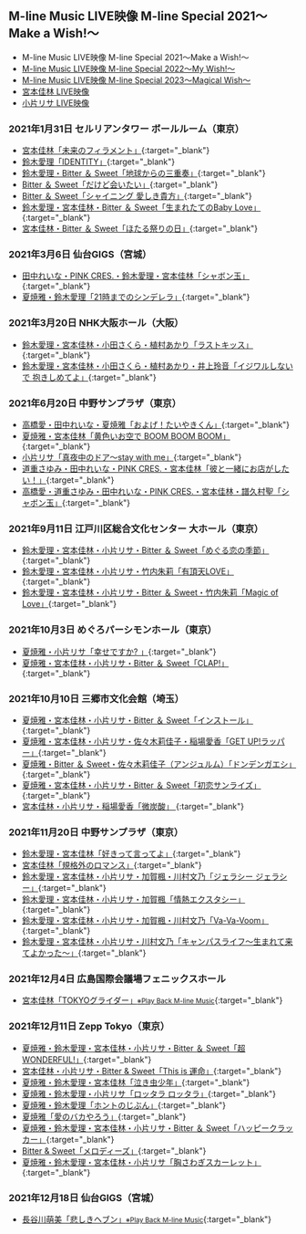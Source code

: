 ## M-line Music LIVE映像 M-line Special 2021～Make a Wish!～

* M-line Music LIVE映像 M-line Special 2021～Make a Wish!～
* [M-line Music LIVE映像 M-line Special 2022～My Wish!～](./MSMW2022.md)
* [M-line Music LIVE映像 M-line Special 2023～Magical Wish～](./MSMW2023.md)
* [宮本佳林 LIVE映像](./karin.md)
* [小片リサ LIVE映像](./risa.md)

### 2021年1月31日 セルリアンタワー ボールルーム（東京）
* [<i class="fa-lg fa-brands fa-youtube"></i> 宮本佳林「未来のフィラメント」](https://www.youtube.com/watch?v=SMRhls7JXMY&t=36m36s){:target="_blank"}
* [<i class="fa-lg fa-brands fa-youtube"></i> 鈴木愛理「IDENTITY」](https://www.youtube.com/watch?v=HlhMwBvNRnM&t=35m41s){:target="_blank"}
* [<i class="fa-lg fa-brands fa-youtube"></i> 鈴木愛理・Bitter ＆ Sweet「地球からの三重奏」](https://www.youtube.com/watch?v=pfqSQC37zIc&t=2m40s){:target="_blank"}
* [<i class="fa-lg fa-brands fa-youtube"></i> Bitter ＆ Sweet「だけど会いたい」](https://www.youtube.com/watch?v=yeYnojDsgA4&t=18m48s){:target="_blank"}
* [<i class="fa-lg fa-brands fa-youtube"></i> Bitter ＆ Sweet「シャイニング 愛しき貴方」](https://www.youtube.com/watch?v=k0UKxgbaDo8&t=3m39s){:target="_blank"}
* [<i class="fa-lg fa-brands fa-youtube"></i> 鈴木愛理・宮本佳林・Bitter ＆ Sweet「生まれたてのBaby Love」](https://www.youtube.com/watch?v=CBB6zE5dgdc&t=19m39s){:target="_blank"}
* [<i class="fa-lg fa-brands fa-youtube"></i> 宮本佳林・Bitter ＆ Sweet「ほたる祭りの日」](https://www.youtube.com/watch?v=I4paTYWhcPQ&t=2m17s){:target="_blank"}

### 2021年3月6日 仙台GIGS（宮城）

* [<i class="fa-lg fa-brands fa-youtube"></i> 田中れいな・PINK CRES.・鈴木愛理・宮本佳林「シャボン玉」](https://www.youtube.com/watch?v=pfqSQC37zIc&t=22m27s){:target="_blank"}
* [<i class="fa-lg fa-brands fa-youtube"></i> 夏焼雅・鈴木愛理「21時までのシンデレラ」](https://www.youtube.com/watch?v=yeYnojDsgA4&t=2m32s){:target="_blank"}

### 2021年3月20日 NHK大阪ホール（大阪）
* [<i class="fa-lg fa-brands fa-youtube"></i> 鈴木愛理・宮本佳林・小田さくら・植村あかり「ラストキッス」](https://www.youtube.com/watch?v=5dJvQZM0h5Q&t=24m19s){:target="_blank"}
* [<i class="fa-lg fa-brands fa-youtube"></i> 鈴木愛理・宮本佳林・小田さくら・植村あかり・井上玲音「イジワルしないで 抱きしめてよ」](https://www.youtube.com/watch?v=I4paTYWhcPQ&t=22m44s){:target="_blank"}

### 2021年6月20日 中野サンプラザ（東京）
* [<i class="fa-lg fa-brands fa-youtube"></i> 高橋愛・田中れいな・夏焼雅「およげ！たいやきくん」](https://www.youtube.com/watch?v=v0ei3Dge4-8&t=3m9s){:target="_blank"}
* [<i class="fa-lg fa-brands fa-youtube"></i> 夏焼雅・宮本佳林「黄色いお空で BOOM BOOM BOOM」](https://www.youtube.com/watch?v=k0UKxgbaDo8&t=16m23s){:target="_blank"}
* [<i class="fa-lg fa-brands fa-youtube"></i> 小片リサ「真夜中のドア～stay with me」](https://www.youtube.com/watch?v=CBB6zE5dgdc&t=2m39s){:target="_blank"}
* [<i class="fa-lg fa-brands fa-youtube"></i> 道重さゆみ・田中れいな・PINK CRES.・宮本佳林「彼と一緒にお店がしたい！」](https://www.youtube.com/watch?v=UKQ5ZGP9Fik&t=9m35s){:target="_blank"}
* [<i class="fa-lg fa-brands fa-youtube"></i> 高橋愛・道重さゆみ・田中れいな・PINK CRES.・宮本佳林・譜久村聖「シャボン玉」](https://www.youtube.com/watch?v=UKQ5ZGP9Fik&t=21m55s){:target="_blank"}

### 2021年9月11日 江戸川区総合文化センター 大ホール（東京）
* [<i class="fa-lg fa-brands fa-youtube"></i> 鈴木愛理・宮本佳林・小片リサ・Bitter ＆ Sweet「めぐる恋の季節」](https://www.youtube.com/watch?v=bZdO8ppE-IA&t=26m52s){:target="_blank"}
* [<i class="fa-lg fa-brands fa-youtube"></i> 鈴木愛理・宮本佳林・小片リサ・竹内朱莉「有頂天LOVE」](https://www.youtube.com/watch?v=Iv7J1M4UWGc&t=24m13s){:target="_blank"}
* [<i class="fa-lg fa-brands fa-youtube"></i> 鈴木愛理・宮本佳林・小片リサ・Bitter ＆ Sweet・竹内朱莉「Magic of Love」](https://www.youtube.com/watch?v=avkKCtJYh3s&t=2m24s){:target="_blank"}

### 2021年10月3日 めぐろパーシモンホール（東京）
* [<i class="fa-lg fa-brands fa-youtube"></i> 夏焼雅・小片リサ「幸せですか? 」](https://www.youtube.com/watch?v=PDj4BOE5PA8&t=3m26s){:target="_blank"}
* [<i class="fa-lg fa-brands fa-youtube"></i> 夏焼雅・宮本佳林・小片リサ・Bitter ＆ Sweet「CLAP!」](https://www.youtube.com/watch?v=zjsfDQb2By4&t=21m42s){:target="_blank"}

### 2021年10月10日 三郷市文化会館（埼玉）
* [<i class="fa-lg fa-brands fa-youtube"></i> 夏焼雅・宮本佳林・小片リサ・Bitter ＆ Sweet「インストール」](https://www.youtube.com/watch?v=zjsfDQb2By4&t=9m1s){:target="_blank"}
* [<i class="fa-lg fa-brands fa-youtube"></i> 夏焼雅・宮本佳林・小片リサ・佐々木莉佳子・稲場愛香「GET UP!ラッパー」](https://www.youtube.com/watch?v=l_SkogtdkcM&t=3m31s){:target="_blank"}
* [<i class="fa-lg fa-brands fa-youtube"></i> 夏焼雅・Bitter ＆ Sweet・佐々木莉佳子（アンジュルム）「ドンデンガエシ」](https://www.youtube.com/watch?v=bKllPY4AAYE&t=22m49s){:target="_blank"}
* [<i class="fa-lg fa-brands fa-youtube"></i> 夏焼雅・宮本佳林・小片リサ・Bitter ＆ Sweet「初恋サンライズ」](https://www.youtube.com/watch?v=qvT8HCgbNiE&t=2m55s){:target="_blank"}
* [<i class="fa-lg fa-brands fa-youtube"></i> 宮本佳林・小片リサ・稲場愛香「微炭酸」 ](https://www.youtube.com/watch?v=JC0XfyZWnsk&t=25m12s){:target="_blank"}

### 2021年11月20日 中野サンプラザ（東京）
* [<i class="fa-lg fa-brands fa-youtube"></i> 鈴木愛理・宮本佳林「好きって言ってよ」](https://www.youtube.com/watch?v=JC0XfyZWnsk&t=2m45s){:target="_blank"}
* [<i class="fa-lg fa-brands fa-youtube"></i> 宮本佳林「規格外のロマンス」](https://www.youtube.com/watch?v=uUHfOe1RHuU&t=9m10s){:target="_blank"}
* [<i class="fa-lg fa-brands fa-youtube"></i> 鈴木愛理・宮本佳林・小片リサ・加賀楓・川村文乃「ジェラシー ジェラシー」](https://www.youtube.com/watch?v=uUHfOe1RHuU&t=21m16s){:target="_blank"}
* [<i class="fa-lg fa-brands fa-youtube"></i> 鈴木愛理・宮本佳林・小片リサ・加賀楓「情熱エクスタシー」](https://www.youtube.com/watch?v=k16JVr2q8RM&t=10m40s){:target="_blank"}
* [<i class="fa-lg fa-brands fa-youtube"></i> 鈴木愛理・宮本佳林・小片リサ・加賀楓・川村文乃「Va-Va-Voom」 ](https://www.youtube.com/watch?v=KcTqi-UCkXs&t=25m14s){:target="_blank"}
* [<i class="fa-lg fa-brands fa-youtube"></i> 鈴木愛理・宮本佳林・小片リサ・川村文乃「キャンパスライフ～生まれて来てよかった～」](https://www.youtube.com/watch?v=eKVQvIM6W4E&t=16m25s){:target="_blank"}

### 2021年12月4日 広島国際会議場フェニックスホール
* [<i class="fa-lg fa-brands fa-youtube"></i> 宮本佳林「TOKYOグライダー」<small>※Play Back M-line Music</small>](https://www.youtube.com/watch?v=KcTqi-UCkXs&t=24m3s){:target="_blank"}

### 2021年12月11日 Zepp Tokyo（東京）
* [<i class="fa-lg fa-brands fa-youtube"></i> 夏焼雅・鈴木愛理・宮本佳林・小片リサ・Bitter ＆ Sweet「超WONDERFUL!」](https://www.youtube.com/watch?v=TGM_3FKpkjk&t=29m5s){:target="_blank"}
* [<i class="fa-lg fa-brands fa-youtube"></i> 宮本佳林・小片リサ・Bitter & Sweet「This is 運命」](https://www.youtube.com/watch?v=KcTqi-UCkXs&t=2m11s){:target="_blank"}
* [<i class="fa-lg fa-brands fa-youtube"></i> 夏焼雅・鈴木愛理・宮本佳林「泣き虫少年」](https://www.youtube.com/watch?v=dCBeCwWNFeo&t=0m40s){:target="_blank"}
* [<i class="fa-lg fa-brands fa-youtube"></i> 夏焼雅・鈴木愛理・小片リサ「ロッタラ ロッタラ」](https://www.youtube.com/watch?v=mGA_w3pajw8&t=2m24s){:target="_blank"}
* [<i class="fa-lg fa-brands fa-youtube"></i> 夏焼雅・鈴木愛理「ホントのじぶん」](https://www.youtube.com/watch?v=UiyIyCzFlq8&t=1m27s){:target="_blank"}
* [<i class="fa-lg fa-brands fa-youtube"></i> 夏焼雅「愛のバカやろう」](https://www.youtube.com/watch?v=tvglrBFOXT4&t=3m32s){:target="_blank"}
* [<i class="fa-lg fa-brands fa-youtube"></i> 夏焼雅・鈴木愛理・宮本佳林・小片リサ・Bitter ＆ Sweet「ハッピークラッカー」](https://www.youtube.com/watch?v=tvglrBFOXT4&t=26m45s){:target="_blank"}
* [<i class="fa-lg fa-brands fa-youtube"></i> Bitter & Sweet「メロディーズ」](https://www.youtube.com/watch?v=oQMhhQB2SRM&t=9m10s){:target="_blank"}
* [<i class="fa-lg fa-brands fa-youtube"></i> 夏焼雅・鈴木愛理・宮本佳林・小片リサ「胸さわぎスカーレット」](https://www.youtube.com/watch?v=JQdgkF_tFuY&t=20m53s){:target="_blank"}

### 2021年12月18日 仙台GIGS（宮城）
* [<i class="fa-lg fa-brands fa-youtube"></i> 長谷川萌美「悲しきヘブン」<small>※Play Back M-line Music</small>](https://www.youtube.com/watch?v=dCBeCwWNFeo&t=12m49s){:target="_blank"}
